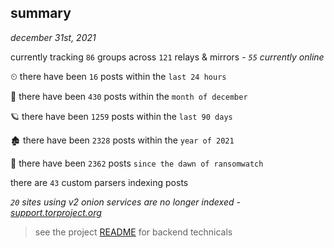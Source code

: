 
## summary
_december 31st, 2021_

currently tracking `86` groups across `121` relays & mirrors - _`55` currently online_

⏲ there have been `16` posts within the `last 24 hours`

🦈 there have been `430` posts within the `month of december`

🪐 there have been `1259` posts within the `last 90 days`

🏚 there have been `2328` posts within the `year of 2021`

🦕 there have been `2362` posts `since the dawn of ransomwatch`

there are `43` custom parsers indexing posts

_`20` sites using v2 onion services are no longer indexed - [support.torproject.org](https://support.torproject.org/onionservices/v2-deprecation/)_

> see the project [README](https://github.com/thetanz/ransomwatch#ransomwatch--) for backend technicals
